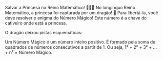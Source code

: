 Salvar a Princesa no Reino Matemático! 👑🧙‍♂️
No longínquo Reino Matemático, a princesa foi capturada por um dragão! 🐉 Para libertá-la, você deve resolver o enigma do Número Mágico! Este número é a chave do cativeiro onde está a princesa.

O dragão deixou pistas esquemáticas:

Um Número Mágico é um número inteiro positivo.
É formado pela soma de quadrados de números consecutivos a partir de 1. Ou seja, 1² + 2² + 3² + ... + n² = Número Mágico.
